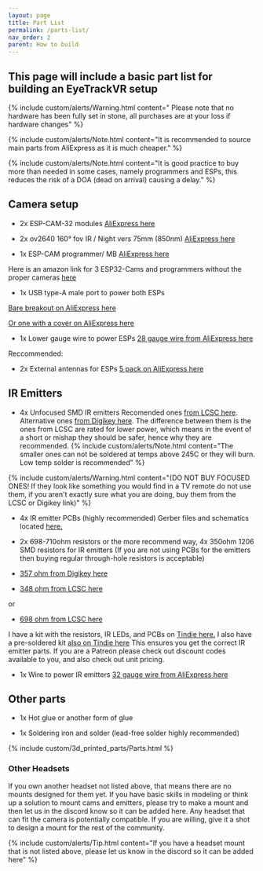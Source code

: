 ```yaml
---
layout: page
title: Part List
permalink: /parts-list/
nav_order: 2
parent: How to build
---
```


## This page will include a basic part list for building an EyeTrackVR setup

{% include custom/alerts/Warning.html content=" Please note that no hardware has been fully set in stone, all purchases are at your loss if hardware changes" %}

{% include custom/alerts/Note.html content="It is recommended to source main parts from AliExpress as it is much cheaper." %}

{% include custom/alerts/Note.html content="It is good practice to buy more than needed in some cases, namely programmers and ESPs, this reduces the risk of a DOA (dead on arrival) causing a delay." %}

## Camera setup

- 2x ESP-CAM-32 modules [AliExpress here](https://a.aliexpress.com/_mKjL9Cq)

- 2x ov2640 160° fov IR / Night vers 75mm (850nm) [AliExpress here](https://a.aliexpress.com/_mrNbZww)

- 1x ESP-CAM programmer/ MB [AliExpress here](https://a.aliexpress.com/_mPaPgPu)

Here is an amazon link for 3 ESP32-Cams and programmers without the proper cameras [here](https://www.amazon.com/ESP32-CAM-ESP32-CAM-MB-Development-Compatible-Raspberry/dp/B097H2KLCH?crid=1A1UYKT1Z3MZ6&keywords=espcam32&qid=1656094793&sprefix=espca,aps,114&sr=8-3&linkCode=sl1&tag=alexanderbead-20&linkId=fa7595a5963c6260fd05d3dca6d8d9f7&language=en_US&ref_=as_li_ss_tl)

- 1x USB type-A male port to power both ESPs

[Bare breakout on AliExpress here](https://www.aliexpress.com/item/2255801092919590.html?spm=a2g0o.productlist.0.0.33fa704cNwXXlG&algo_pvid=6e43e022-3366-4beb-865b-2efb26b09c31&algo_exp_id=6e43e022-3366-4beb-865b-2efb26b09c31-2&pdp_ext_f=%7B%22sku_id%22%3A%2210000015583716962%22%7D&pdp_npi=2%40dis%21USD%210.63%210.57%21%21%21%21%21%40210318cb16603411009925346e6d32%2110000015583716962%21sea&curPageLogUid=1jn4Kch58pW5)

[Or one with a cover on AliExpress here](https://www.aliexpress.com/item/2251832820552545.html?spm=a2g0o.productlist.0.0.24906d82STgtT2&algo_pvid=215ca169-e724-4aef-8cd4-597ceeb899f2&algo_exp_id=215ca169-e724-4aef-8cd4-597ceeb899f2-0&pdp_ext_f=%7B%22sku_id%22%3A%2267040749896%22%7D&pdp_npi=2%40dis%21USD%211.14%211.13%21%21%21%21%21%402101d64d16603413470056035e536c%2167040749896%21sea&curPageLogUid=ziYPxg6un38w)


- 1x Lower gauge wire to power ESPs
[28 gauge wire from AliExpress here](https://a.aliexpress.com/_mK72cy6)

Reccommended:

- 2x External antennas for ESPs [5 pack on AliExpress here](https://www.aliexpress.com/item/3256801834968221.html)

## IR Emitters

- 4x Unfocused SMD IR emitters
Recomended ones [from LCSC here](https://www.lcsc.com/product-detail/Infrared-IR-LEDs_XINGLIGHT-XL-3216HIRC-850_C965891.html).
Alternative ones [from Digikey here](https://www.digikey.com/en/products/detail/inolux/IN-P32ZTIR/10384796). The difference between them is the ones from LCSC are rated for lower power, which means in the event of a short or mishap they should be safer, hence why they are recommended. 
{% include custom/alerts/Note.html content="The smaller ones can not be soldered at temps above 245C or they will burn. Low temp solder is recommended" %}

{% include custom/alerts/Warning.html content="(DO NOT BUY FOCUSED ONES! If they look like something you would find in a TV remote do not use them, if you aren't exactly sure what you are doing, buy them from the LCSC or Digikey link)" %}


- 4x IR emitter PCBs (highly recommended) Gerber files and schematics located [here.](https://github.com/RedHawk989/EyeTrackVR-Hardware/tree/main/IR%20Emmitter)

- 2x 698-710ohm resistors or the more recommend way, 4x 350ohm 1206 SMD resistors for IR emitters (If you are not using PCBs for the emitters then buying regular  through-hole resistors is acceptable)
  
- [357 ohm from Digikey here](https://www.digikey.com/en/products/detail/stackpole-electronics-inc/RMCF1206FT357R/1759919) 
- [348 ohm from LCSC here](https://lcsc.com/product-detail/Chip-Resistor-Surface-Mount_BOURNS-CR1206-FX-3480ELF_C205328.html)

or

- [698 ohm from LCSC here](https://lcsc.com/product-detail/Chip-Resistor-Surface-Mount_FOJAN-FRC1206F6980TS_C2933749.html)

I have a kit with the resistors, IR LEDs, and PCBs on [Tindie here.](https://www.tindie.com/products/eyetrackvr/eyetrackvr-pcbs-components-kit/) 
I also have a pre-soldered kit [also on Tindie here](https://www.tindie.com/products/eyetrackvr/assembled-eyetrackvr-ir-led-kit/)
This ensures you get the correct IR emitter parts.
If you are a Patreon please check out discount codes available to you, and also check out unit pricing. 

- 1x Wire to power IR emitters
[32 gauge wire from AliExpress here](https://a.aliexpress.com/_mK72cy6)



## Other parts

- 1x Hot glue or another form of glue

- 1x Soldering iron and solder (lead-free solder highly recommended)


{% include custom/3d_printed_parts/Parts.html %}

### Other Headsets

If you own another headset not listed above, that means there are no mounts designed for them yet. If you have basic skills in modeling or think up a solution to mount cams and emitters, please try to make a mount and then let us in the discord know so it can be added here. Any headset that can fit the camera is potentially compatible. If you are willing, give it a shot to design a mount for the rest of the community.

{% include custom/alerts/Tip.html content="If you have a headset mount that is not listed above, please let us know in the discord so it can be added here" %}
